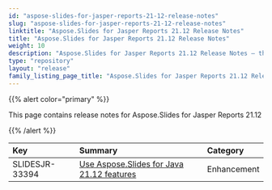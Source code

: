 ```yaml
---
id: "aspose-slides-for-jasper-reports-21-12-release-notes"
slug: "aspose-slides-for-jasper-reports-21-12-release-notes"
linktitle: "Aspose.Slides for Jasper Reports 21.12 Release Notes"
title: "Aspose.Slides for Jasper Reports 21.12 Release Notes"
weight: 10
description: "Aspose.Slides for Jasper Reports 21.12 Release Notes – the latest updates and fixes."
type: "repository"
layout: "release"
family_listing_page_title: "Aspose.Slides for Jasper Reports 21.12 Release Notes"
---
```


{{% alert color="primary" %}} 

This page contains release notes for Aspose.Slides for Jasper Reports 21.12

{{% /alert %}} 

|**Key**|**Summary**|**Category**|
| :- | :- | :- |
|SLIDESJR-33394|[Use Aspose.Slides for Java 21.12 features](/slides/java/release-notes/2021/aspose-slides-for-java-21-12-release-notes/)|Enhancement|